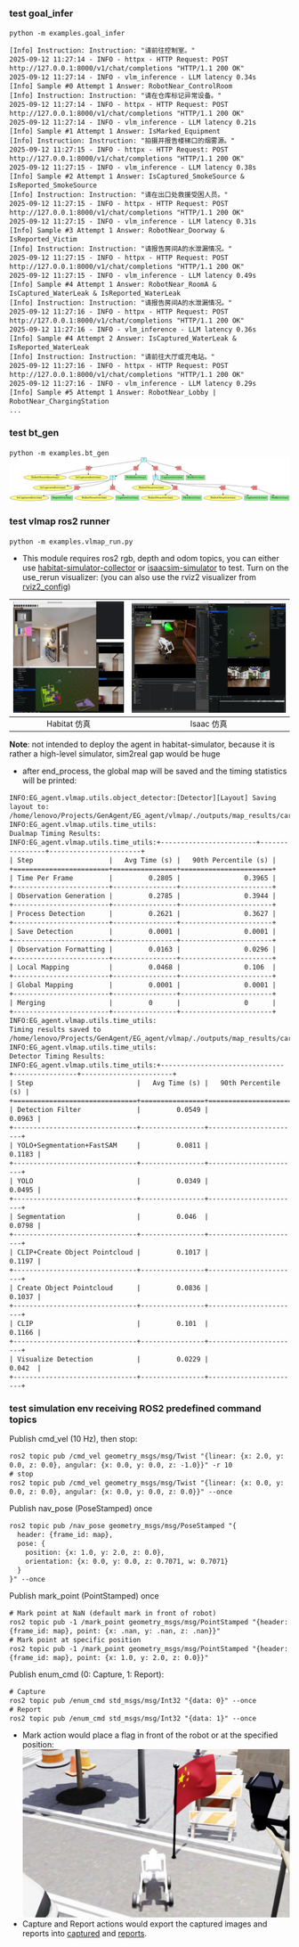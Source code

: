 ### test goal_infer
`python -m examples.goal_infer`
```shell
[Info] Instruction: Instruction: "请前往控制室。"
2025-09-12 11:27:14 - INFO - httpx - HTTP Request: POST http://127.0.0.1:8000/v1/chat/completions "HTTP/1.1 200 OK"
2025-09-12 11:27:14 - INFO - vlm_inference - LLM latency 0.34s
[Info] Sample #0 Attempt 1 Answer: RobotNear_ControlRoom
[Info] Instruction: Instruction: "请在仓库标记异常设备。"
2025-09-12 11:27:14 - INFO - httpx - HTTP Request: POST http://127.0.0.1:8000/v1/chat/completions "HTTP/1.1 200 OK"
2025-09-12 11:27:14 - INFO - vlm_inference - LLM latency 0.21s
[Info] Sample #1 Attempt 1 Answer: IsMarked_Equipment
[Info] Instruction: Instruction: "拍摄并报告楼梯口的烟雾源。"
2025-09-12 11:27:15 - INFO - httpx - HTTP Request: POST http://127.0.0.1:8000/v1/chat/completions "HTTP/1.1 200 OK"
2025-09-12 11:27:15 - INFO - vlm_inference - LLM latency 0.38s
[Info] Sample #2 Attempt 1 Answer: IsCaptured_SmokeSource & IsReported_SmokeSource
[Info] Instruction: Instruction: "请在出口处救援受困人员。"
2025-09-12 11:27:15 - INFO - httpx - HTTP Request: POST http://127.0.0.1:8000/v1/chat/completions "HTTP/1.1 200 OK"
2025-09-12 11:27:15 - INFO - vlm_inference - LLM latency 0.31s
[Info] Sample #3 Attempt 1 Answer: RobotNear_Doorway & IsReported_Victim
[Info] Instruction: Instruction: "请报告房间A的水泄漏情况。"
2025-09-12 11:27:15 - INFO - httpx - HTTP Request: POST http://127.0.0.1:8000/v1/chat/completions "HTTP/1.1 200 OK"
2025-09-12 11:27:15 - INFO - vlm_inference - LLM latency 0.49s
[Info] Sample #4 Attempt 1 Answer: RobotNear_RoomA & IsCaptured_WaterLeak & IsReported_WaterLeak
[Info] Instruction: Instruction: "请报告房间A的水泄漏情况。"
2025-09-12 11:27:16 - INFO - httpx - HTTP Request: POST http://127.0.0.1:8000/v1/chat/completions "HTTP/1.1 200 OK"
2025-09-12 11:27:16 - INFO - vlm_inference - LLM latency 0.36s
[Info] Sample #4 Attempt 2 Answer: IsCaptured_WaterLeak & IsReported_WaterLeak
[Info] Instruction: Instruction: "请前往大厅或充电站。"
2025-09-12 11:27:16 - INFO - httpx - HTTP Request: POST http://127.0.0.1:8000/v1/chat/completions "HTTP/1.1 200 OK"
2025-09-12 11:27:16 - INFO - vlm_inference - LLM latency 0.29s
[Info] Sample #5 Attempt 1 Answer: RobotNear_Lobby | RobotNear_ChargingStation
...
```


### test bt_gen
`python -m examples.bt_gen`
!['IsReported_doorway & IsCaptured_victim'](assets/behavior_tree.png)


### test vlmap ros2 runner
`python -m examples.vlmap_run.py`
- This module requires ros2 rgb, depth and odom topics, you can either use [habitat-simulator-collector](https://github.com/Eku127/habitat-data-collector.git) or [isaacsim-simulator](SIMULATION.md) to test. Turn on the use_rerun visualizer:  (you can also use the rviz2 visualizer from [rviz2_config](../EG_agent/system/system_vis.rviz))

| <img src="assets/vlmap_rerun_habitat.png" alt="habitat" height="200"> | <img src="assets/vlmap_rerun_isaac.png" alt="isaac" height="200"> |
|:---------------------------------------------------------------------:|:-----------------------------------------------------------------:|
| Habitat 仿真                                                      | Isaac 仿真                                                    |

**Note**: not intended to deploy the agent in habitat-simulator, because it is rather a high-level simulator, sim2real gap would be huge

- after end_process, the global map will be saved and the timing statistics will be printed:
```shell
INFO:EG_agent.vlmap.utils.object_detector:[Detector][Layout] Saving layout to: /home/lenovo/Projects/GenAgent/EG_agent/vlmap/./outputs/map_results/carla/map/layout.pcd
INFO:EG_agent.vlmap.utils.time_utils:
Dualmap Timing Results:
INFO:EG_agent.vlmap.utils.time_utils:+------------------------+----------------+-----------------------+
| Step                   |   Avg Time (s) |   90th Percentile (s) |
+========================+================+=======================+
| Time Per Frame         |         0.2805 |                0.3965 |
+------------------------+----------------+-----------------------+
| Observation Generation |         0.2785 |                0.3944 |
+------------------------+----------------+-----------------------+
| Process Detection      |         0.2621 |                0.3627 |
+------------------------+----------------+-----------------------+
| Save Detection         |         0.0001 |                0.0001 |
+------------------------+----------------+-----------------------+
| Observation Formatting |         0.0163 |                0.0296 |
+------------------------+----------------+-----------------------+
| Local Mapping          |         0.0468 |                0.106  |
+------------------------+----------------+-----------------------+
| Global Mapping         |         0.0001 |                0.0001 |
+------------------------+----------------+-----------------------+
| Merging                |         0      |                0      |
+------------------------+----------------+-----------------------+
INFO:EG_agent.vlmap.utils.time_utils:
Timing results saved to /home/lenovo/Projects/GenAgent/EG_agent/vlmap/./outputs/map_results/carla/map/../system_time.csv
INFO:EG_agent.vlmap.utils.time_utils:
Detector Timing Results:
INFO:EG_agent.vlmap.utils.time_utils:+-------------------------------+----------------+-----------------------+
| Step                          |   Avg Time (s) |   90th Percentile (s) |
+===============================+================+=======================+
| Detection Filter              |         0.0549 |                0.0963 |
+-------------------------------+----------------+-----------------------+
| YOLO+Segmentation+FastSAM     |         0.0811 |                0.1183 |
+-------------------------------+----------------+-----------------------+
| YOLO                          |         0.0349 |                0.0495 |
+-------------------------------+----------------+-----------------------+
| Segmentation                  |         0.046  |                0.0798 |
+-------------------------------+----------------+-----------------------+
| CLIP+Create Object Pointcloud |         0.1017 |                0.1197 |
+-------------------------------+----------------+-----------------------+
| Create Object Pointcloud      |         0.0836 |                0.1037 |
+-------------------------------+----------------+-----------------------+
| CLIP                          |         0.101  |                0.1166 |
+-------------------------------+----------------+-----------------------+
| Visualize Detection           |         0.0229 |                0.042  |
+-------------------------------+----------------+-----------------------+
```

### test simulation env receiving ROS2 predefined command topics
Publish cmd_vel (10 Hz), then stop:
```shell
ros2 topic pub /cmd_vel geometry_msgs/msg/Twist "{linear: {x: 2.0, y: 0.0, z: 0.0}, angular: {x: 0.0, y: 0.0, z: -1.0}}" -r 10
# stop
ros2 topic pub /cmd_vel geometry_msgs/msg/Twist "{linear: {x: 0.0, y: 0.0, z: 0.0}, angular: {x: 0.0, y: 0.0, z: 0.0}}" --once
```

Publish nav_pose (PoseStamped) once
```shell
ros2 topic pub /nav_pose geometry_msgs/msg/PoseStamped "{
  header: {frame_id: map},
  pose: {
    position: {x: 1.0, y: 2.0, z: 0.0},
    orientation: {x: 0.0, y: 0.0, z: 0.7071, w: 0.7071}
  }
}" --once
```

Publish mark_point (PointStamped) once
```shell
# Mark point at NaN (default mark in front of robot)
ros2 topic pub -1 /mark_point geometry_msgs/msg/PointStamped "{header: {frame_id: map}, point: {x: .nan, y: .nan, z: .nan}}"
# Mark point at specific position
ros2 topic pub -1 /mark_point geometry_msgs/msg/PointStamped "{header: {frame_id: map}, point: {x: 1.0, y: 2.0, z: 0.0}}"
```

Publish enum_cmd (0: Capture, 1: Report):
```shell
# Capture
ros2 topic pub /enum_cmd std_msgs/msg/Int32 "{data: 0}" --once
# Report
ros2 topic pub /enum_cmd std_msgs/msg/Int32 "{data: 1}" --once
```

- Mark action would place a flag in front of the robot or at the specified position:
![alt text](assets/mark.jpg)
- Capture and Report actions would export the captured images and reports into [captured](../app/captured) and [reports](../app/reports).